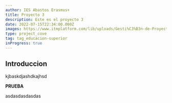 ```yaml
---
author: IES Abastos Erasmus+
title: Proyecto 3
description: Este es el proyecto 3
date: 2022-07-15T22:34:00.000Z
images: https://www.itmplatform.com/lib/uploads/Gesti%C3%B3n-de-Proyectos-5-Requisitos-del-%C3%89xito-300x199.png
type: project_cove
tag: tag_educacion-superior
inProgress: true
---
```


## Introduccion

kjbaskdjashdkajhsd

**PRUEBA**

asdasdasdasdas
